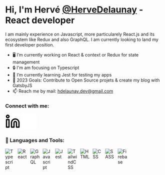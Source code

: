 # Hi, I'm Hervé [@HerveDelaunay](https://github.com/HerveDelaunay) - React developer

I am mainly experience on Javascript, more particularely React.js and its ecosystem like Redux and also GraphQL. I am currently looking to land my first developer position.

- 🖥️ I’m currently working on React & context or Redux for state management
- 🔒 I'm am focusing on Typescript
- 🧪 I’m currently learning Jest for testing my apps
- 🥅 2023 Goals: Contribute to Open Source projets & create my blog with GatsbyJS
- 📫 Reach me by mail: [hdelaunay.dev@gmail.com](mailto:hdelaunay.dev@gmail.co)

### Connect with me:

[![website](./img/linkedin-light.svg)](https://www.linkedin.com/in/herv%C3%A9-delaunay#gh-light-mode-only)
[![website](./img/linkedin-dark.svg)](https://www.linkedin.com/in/herv%C3%A9-delaunay#gh-dark-mode-only)

### 🧰 Languages and Tools:

<img align="left" alt="Typescript" width="30px" style="padding-right: 10px;" src="https://cdn.jsdelivr.net/gh/devicons/devicon/icons/typescript/typescript-original.svg" />
<img align="left" alt="React" width="30px" style="padding-right: 10px;" src="https://cdn.jsdelivr.net/gh/devicons/devicon/icons/react/react-original.svg" />
<img align="left" alt="GraphQL" width="30px" style="padding-right: 10px;" src="https://cdn.jsdelivr.net/gh/devicons/devicon/icons/graphql/graphql-plain.svg" />
<img align="left" alt="Javascript" width="30px" style="padding-right: 10px;" src="https://cdn.jsdelivr.net/gh/devicons/devicon/icons/javascript/javascript-original.svg" />
<img align="left" alt="Jest" width="30px" style="padding-right: 10px;" src="https://cdn.jsdelivr.net/gh/devicons/devicon/icons/jest/jest-plain.svg" />
<img align="left" alt="TailwindCSS" width="30px" style="padding-right: 10px;" src="https://cdn.jsdelivr.net/gh/devicons/devicon/icons/tailwindcss/tailwindcss-plain.svg" />
<img align="left" alt="HTML" width="30px" style="padding-right: 10px;" src="https://cdn.jsdelivr.net/gh/devicons/devicon/icons/html5/html5-plain.svg" />
<img align="left" alt="CSS" width="30px" style="padding-right: 10px;" src="https://cdn.jsdelivr.net/gh/devicons/devicon/icons/css3/css3-plain.svg" />
<img align="left" alt="SASS" width="30px" style="padding-right: 10px;" src="https://cdn.jsdelivr.net/gh/devicons/devicon/icons/sass/sass-original.svg" />
<img align="left" alt="Firebase" width="30px" style="padding-right: 10px;" src="https://cdn.jsdelivr.net/gh/devicons/devicon/icons/firebase/firebase-plain.svg" />

<br />
